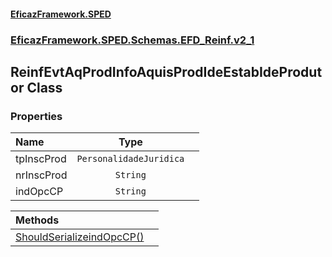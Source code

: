 #### [EficazFramework.SPED](EficazFrameworkSPED.md 'EficazFramework SPED')
### [EficazFramework.SPED.Schemas.EFD_Reinf.v2_1](EficazFramework.SPED.Schemas.EFD_Reinf.v2_1.md 'EficazFramework.SPED.Schemas.EFD_Reinf.v2_1')

## ReinfEvtAqProdInfoAquisProdIdeEstabIdeProdutor Class
### Properties

| Name | Type | |
| :--- | :---: | :--- |
| tpInscProd | `PersonalidadeJuridica` |  |
| nrInscProd | `String` |  |
| indOpcCP | `String` |  |

| Methods | |
| :--- | :--- |
| [ShouldSerializeindOpcCP()](EficazFramework.SPED.Schemas.EFD_Reinf.v2_1/ReinfEvtAqProdInfoAquisProdIdeEstabIdeProdutor/ShouldSerializeindOpcCP().md 'EficazFramework.SPED.Schemas.EFD_Reinf.v2_1.ReinfEvtAqProdInfoAquisProdIdeEstabIdeProdutor.ShouldSerializeindOpcCP()') | |
